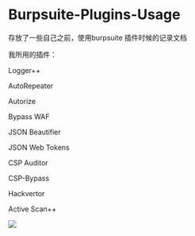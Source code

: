 # Burpsuite-Plugins-Usage #

存放了一些自己之前，使用burpsuite 插件时候的记录文档

我所用的插件：

Logger++ 

AutoRepeater

Autorize 

Bypass WAF 

JSON Beautifier 

JSON Web Tokens 

CSP Auditor 

CSP-Bypass 

Hackvertor 

Active Scan++



![](https://n.sinaimg.cn/sinacn20102/65/w1080h585/20190508/c5c4-hwsffza7220243.jpg)

